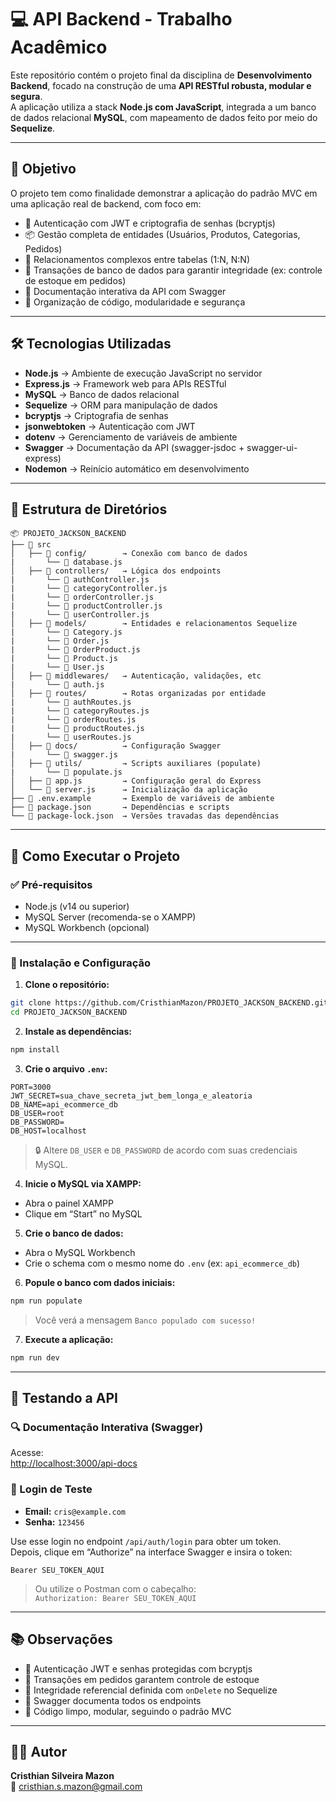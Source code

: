 # 💻 API Backend - Trabalho Acadêmico

Este repositório contém o projeto final da disciplina de **Desenvolvimento Backend**, focado na construção de uma **API RESTful robusta, modular e segura**.  
A aplicação utiliza a stack **Node.js com JavaScript**, integrada a um banco de dados relacional **MySQL**, com mapeamento de dados feito por meio do **Sequelize**.

---

## 📌 Objetivo

O projeto tem como finalidade demonstrar a aplicação do padrão MVC em uma aplicação real de backend, com foco em:

- 🔐 Autenticação com JWT e criptografia de senhas (bcryptjs)  
- 📦 Gestão completa de entidades (Usuários, Produtos, Categorias, Pedidos)  
- 🔄 Relacionamentos complexos entre tabelas (1:N, N:N)  
- 🧾 Transações de banco de dados para garantir integridade (ex: controle de estoque em pedidos)  
- 📘 Documentação interativa da API com Swagger  
- 🧱 Organização de código, modularidade e segurança  

---

## 🛠️ Tecnologias Utilizadas

- **Node.js** → Ambiente de execução JavaScript no servidor  
- **Express.js** → Framework web para APIs RESTful  
- **MySQL** → Banco de dados relacional  
- **Sequelize** → ORM para manipulação de dados  
- **bcryptjs** → Criptografia de senhas  
- **jsonwebtoken** → Autenticação com JWT  
- **dotenv** → Gerenciamento de variáveis de ambiente  
- **Swagger** → Documentação da API (swagger-jsdoc + swagger-ui-express)  
- **Nodemon** → Reinício automático em desenvolvimento  

---

## 📁 Estrutura de Diretórios

```text
📦 PROJETO_JACKSON_BACKEND
├── 📁 src
│   ├── 📁 config/        → Conexão com banco de dados
|       └── 📄 database.js
│   ├── 📁 controllers/   → Lógica dos endpoints
|       └── 📄 authController.js
|       └── 📄 categoryController.js
|       └── 📄 orderController.js
|       └── 📄 productController.js
|       └── 📄 userController.js
│   ├── 📁 models/        → Entidades e relacionamentos Sequelize
|       └── 📄 Category.js
|       └── 📄 Order.js
|       └── 📄 OrderProduct.js
|       └── 📄 Product.js
|       └── 📄 User.js
│   ├── 📁 middlewares/   → Autenticação, validações, etc
|       └── 📄 auth.js
│   ├── 📁 routes/        → Rotas organizadas por entidade
|       └── 📄 authRoutes.js
|       └── 📄 categoryRoutes.js
|       └── 📄 orderRoutes.js
|       └── 📄 productRoutes.js
|       └── 📄 userRoutes.js
│   ├── 📁 docs/          → Configuração Swagger
|       └── 📄 swagger.js
│   ├── 📁 utils/         → Scripts auxiliares (populate)
|       └── 📄 populate.js
│   ├── 📄 app.js         → Configuração geral do Express
│   └── 📄 server.js      → Inicialização da aplicação
├── 📄 .env.example       → Exemplo de variáveis de ambiente
├── 📄 package.json       → Dependências e scripts
└── 📄 package-lock.json  → Versões travadas das dependências
```

---

## 🚀 Como Executar o Projeto

### ✅ Pré-requisitos

- Node.js (v14 ou superior)  
- MySQL Server (recomenda-se o XAMPP)  
- MySQL Workbench (opcional)

---

### 🧰 Instalação e Configuração

1. **Clone o repositório:**

```bash
git clone https://github.com/CristhianMazon/PROJETO_JACKSON_BACKEND.git
cd PROJETO_JACKSON_BACKEND
```

2. **Instale as dependências:**

```bash
npm install
```

3. **Crie o arquivo `.env`:**

```env
PORT=3000
JWT_SECRET=sua_chave_secreta_jwt_bem_longa_e_aleatoria
DB_NAME=api_ecommerce_db
DB_USER=root
DB_PASSWORD=
DB_HOST=localhost
```

> 🔒 Altere `DB_USER` e `DB_PASSWORD` de acordo com suas credenciais MySQL.

4. **Inicie o MySQL via XAMPP:**

- Abra o painel XAMPP  
- Clique em “Start” no MySQL  

5. **Crie o banco de dados:**

- Abra o MySQL Workbench  
- Crie o schema com o mesmo nome do `.env` (ex: `api_ecommerce_db`)

6. **Popule o banco com dados iniciais:**

```bash
npm run populate
```

> Você verá a mensagem `Banco populado com sucesso!`

7. **Execute a aplicação:**

```bash
npm run dev
```

---

## 🧪 Testando a API

### 🔍 Documentação Interativa (Swagger)

Acesse:  
[http://localhost:3000/api-docs](http://localhost:3000/api-docs)

### 🔐 Login de Teste

- **Email:** `cris@example.com`  
- **Senha:** `123456`  

Use esse login no endpoint `/api/auth/login` para obter um token.  
Depois, clique em “Authorize” na interface Swagger e insira o token:

```
Bearer SEU_TOKEN_AQUI
```

> Ou utilize o Postman com o cabeçalho:  
`Authorization: Bearer SEU_TOKEN_AQUI`

---

## 📚 Observações

- 🔐 Autenticação JWT e senhas protegidas com bcryptjs  
- 🔁 Transações em pedidos garantem controle de estoque  
- 🧱 Integridade referencial definida com `onDelete` no Sequelize  
- 📘 Swagger documenta todos os endpoints  
- 🧹 Código limpo, modular, seguindo o padrão MVC  

---

## 🧑‍💻 Autor

**Cristhian Silveira Mazon**  
📧 [cristhian.s.mazon@gmail.com](mailto:cristhian.s.mazon@gmail.com)
